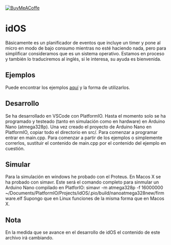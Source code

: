 [![BuyMeACoffe](https://www.buymeacoffee.com/assets/img/custom_images/orange_img.png)](https://www.buymeacoffee.com/bernardoyla)
# idOS
Básicamente es un planificador de eventos que incluye un timer y pone al micro en modo de bajo consumo mientras no esté haciendo nada, pero para simplificar consideramos que es un sistema operativo. Estamos en proceso y también lo traduciremos al inglés, si le interesa, su ayuda es bienvenida.
## Ejemplos
Puede encontrar los ejemplos [aquí](https://github.com/bernardoyla/idos_examples) y la forma de utilizarlos.
## Desarrollo
Se ha desarrollado en VSCode con PlatformIO. Hasta el momento solo se ha programado y testeado (tanto en simulación como en hardware) en Arduino Nano (atmega328p). Una vez creado el proyecto de Arduino Nano en PlatformIO, copiar todo el directorio en src/.
Para comenzar a programar entrar en main.cpp.
Para comenzar a partir de los ejemplos o simplemente correrlos, sustituir el contenido de main.cpp por el contenido del ejemplo en cuestión.
## Simular
Para la simulación en windows he probado con el Proteus.
En Macos X se ha probado con simavr. Este será el comando completo para sinmular un Arduino Nano compilado en PlatforIO:
simavr -m atmega328p -f 16000000 ~/Documents/PlatformIO/Projects/idOS/.pio/build/nanoatmega328new/firmware.elf
Supongo que en Linux funciones de la misma forma que en Macos X.
## Nota
En la medida que se avance en el desarrollo de idOS el contenido de este archivo irá cambiando.
